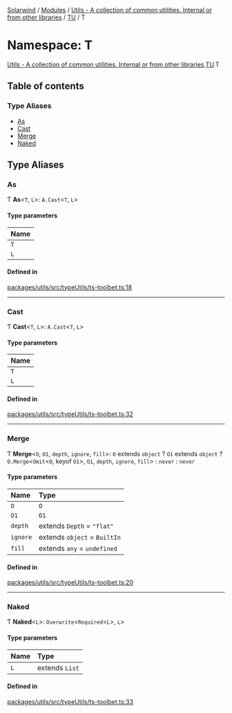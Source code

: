 [Solarwind](../README.md) / [Modules](../modules.md) / [Utils - A collection of common utilities. Internal or from other libraries](Utils___A_collection_of_common_utilities__Internal_or_from_other_libraries.md) / [TU](Utils___A_collection_of_common_utilities__Internal_or_from_other_libraries.TU.md) / T

# Namespace: T

[Utils - A collection of common utilities. Internal or from other libraries](Utils___A_collection_of_common_utilities__Internal_or_from_other_libraries.md).[TU](Utils___A_collection_of_common_utilities__Internal_or_from_other_libraries.TU.md).T

## Table of contents

### Type Aliases

- [As](Utils___A_collection_of_common_utilities__Internal_or_from_other_libraries.TU.T.md#as)
- [Cast](Utils___A_collection_of_common_utilities__Internal_or_from_other_libraries.TU.T.md#cast)
- [Merge](Utils___A_collection_of_common_utilities__Internal_or_from_other_libraries.TU.T.md#merge)
- [Naked](Utils___A_collection_of_common_utilities__Internal_or_from_other_libraries.TU.T.md#naked)

## Type Aliases

### As

Ƭ **As**<`T`, `L`\>: `A.Cast`<`T`, `L`\>

#### Type parameters

| Name |
| :------ |
| `T` |
| `L` |

#### Defined in

[packages/utils/src/typeUtils/ts-toolbet.ts:18](https://github.com/antoniopresto/darch/blob/c5cd1c8/packages/utils/src/typeUtils/ts-toolbet.ts#L18)

___

### Cast

Ƭ **Cast**<`T`, `L`\>: `A.Cast`<`T`, `L`\>

#### Type parameters

| Name |
| :------ |
| `T` |
| `L` |

#### Defined in

[packages/utils/src/typeUtils/ts-toolbet.ts:32](https://github.com/antoniopresto/darch/blob/c5cd1c8/packages/utils/src/typeUtils/ts-toolbet.ts#L32)

___

### Merge

Ƭ **Merge**<`O`, `O1`, `depth`, `ignore`, `fill`\>: `O` extends `object` ? `O1` extends `object` ? `O.Merge`<`Omit`<`O`, keyof `O1`\>, `O1`, `depth`, `ignore`, `fill`\> : `never` : `never`

#### Type parameters

| Name | Type |
| :------ | :------ |
| `O` | `O` |
| `O1` | `O1` |
| `depth` | extends `Depth` = ``"flat"`` |
| `ignore` | extends `object` = `BuiltIn` |
| `fill` | extends `any` = `undefined` |

#### Defined in

[packages/utils/src/typeUtils/ts-toolbet.ts:20](https://github.com/antoniopresto/darch/blob/c5cd1c8/packages/utils/src/typeUtils/ts-toolbet.ts#L20)

___

### Naked

Ƭ **Naked**<`L`\>: `Overwrite`<`Required`<`L`\>, `L`\>

#### Type parameters

| Name | Type |
| :------ | :------ |
| `L` | extends `List` |

#### Defined in

[packages/utils/src/typeUtils/ts-toolbet.ts:33](https://github.com/antoniopresto/darch/blob/c5cd1c8/packages/utils/src/typeUtils/ts-toolbet.ts#L33)
